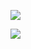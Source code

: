 
<!--
**leo59123/leo59123** is a ✨ _special_ ✨ repository because its `README.md` (this file) appears on your GitHub profile.

🎒I'm currentUy a student at HUST…

💾I'm currentyy learning Fundamentals of computer science

💭Ask me about : Something new recently, interesting tools in study ...

😄I'm looking to collaborate with active friends to learn awsome things


-->

<!--show most use language -->
 <a href=""> <img align="center" src="https://github-readme-stats-sigma-five.vercel.app/api/top-langs/?username=leo59123&theme=react&line_height=40&hide=css"/> </a>
 
  <a href=""> <img align="center" src="https://github-readme-stats.vercel.app/api?username=leo59123&theme=react&line_height=40&hide=css"/> </a>
